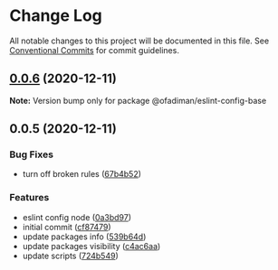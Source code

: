 # Change Log

All notable changes to this project will be documented in this file.
See [Conventional Commits](https://conventionalcommits.org) for commit guidelines.

## [0.0.6](https://github.com/Ofadiman/eslint-configs/compare/v0.0.5...v0.0.6) (2020-12-11)

**Note:** Version bump only for package @ofadiman/eslint-config-base

## 0.0.5 (2020-12-11)

### Bug Fixes

- turn off broken rules ([67b4b52](https://github.com/Ofadiman/eslint-configs/commit/67b4b52599278c7cf72e17f642fb0c51c076a167))

### Features

- eslint config node ([0a3bd97](https://github.com/Ofadiman/eslint-configs/commit/0a3bd974649d0a2593a5564fcb60b31e1c129c98))
- initial commit ([cf87479](https://github.com/Ofadiman/eslint-configs/commit/cf87479b7d36367d88d2f2ecd2a470e1e512bfc6))
- update packages info ([539b64d](https://github.com/Ofadiman/eslint-configs/commit/539b64d8ce3749ef1731a36bba7edbbb80ee8f3c))
- update packages visibility ([c4ac6aa](https://github.com/Ofadiman/eslint-configs/commit/c4ac6aa73682cf86a7a2d1718a35378c8fdf7f9c))
- update scripts ([724b549](https://github.com/Ofadiman/eslint-configs/commit/724b549e002d6ffcf5496c2767eb331d0a9d53f9))
